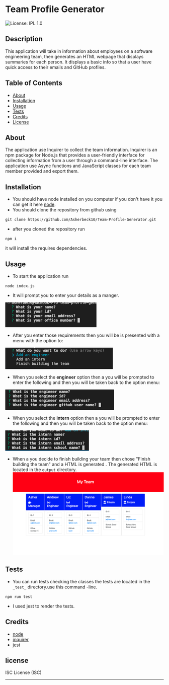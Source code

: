 # Team Profile Generator
![License: IPL 1.0](https://img.shields.io/badge/License-IPL_1.0-blue.svg)

## Description

 This application will take in information about employees on a software engineering team, then generates an HTML webpage that displays summaries for each person. 
 It displays a basic info so that a user have quick access to their emails and GitHub profiles.

## Table of Contents
- [About](#about)
- [Installation](#installation)
- [Usage](#usage)
- [Tests](#tests)
- [Credits](#credits)
- [License](#license)

## About
The application use Inquirer to collect the team information.
Inquirer is an npm package for Node.js that provides a user-friendly interface for collecting information from a user through a command-line interface. 
The application use Async functions and JavaScript classes for each team member provided and export them. 

## Installation
* You should have node installed on you computer if you don't have it you can get it here [node](https://nodejs.org/en/).
* You should clone the repository from github using 
```
git clone https://github.com/Asherbeck10/Team-Profile-Generator.git

```
* after you cloned the repository run 
```
npm i
```
it will install the requires dependencies.

## Usage
* To start the application run 
```
node index.js
```
* It will prompt you to enter your details as a manger.

![manager info](./assets/manager.png)

*  After you  enter those requirements then you will be is presented with a menu with the option to:

![options](./assets/options.png)

* When you select the **engineer** option then a you will be  prompted to enter the following and then you will be taken back to the option menu:

![engineer](./assets/engineer.png)

* When you select the **intern** option then a you will be  prompted to enter the following and then you will be taken back to the option menu:

![intern](./assets/intern.png)
* When a you decide to finish building your team then chose "Finish building the team" and a HTML is generated . The generated HTML is located in the `output` directory.
![generated HTMl](./assets/html_page.png)

## Tests
* You can run tests checking the classes the tests are located in the `_test_` directory.use this command -line.
```
npm run test
```
* I used jest to render the tests.

## Credits
* [node](https://nodejs.org/en/)
* [inquirer](https://www.npmjs.com/package/inquirer)
* [jest](https://jestjs.io/)

## license
ISC License (ISC)

  
   





---


